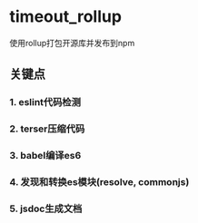 # timeout_rollup
使用rollup打包开源库并发布到npm

## 关键点
### 1. eslint代码检测
### 2. terser压缩代码
### 3. babel编译es6
### 4. 发现和转换es模块(resolve, commonjs)
### 5. jsdoc生成文档
